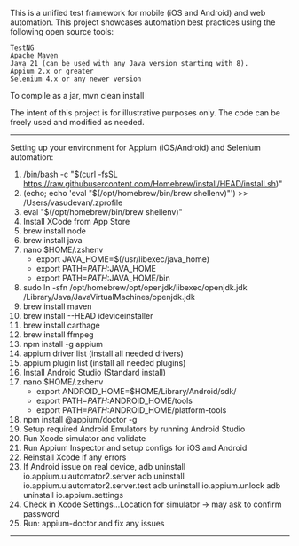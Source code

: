 This is a unified test framework for mobile (iOS and Android) and web automation. 
This project showcases automation best practices using the following open source tools:

    TestNG
    Apache Maven
    Java 21 (can be used with any Java version starting with 8).
    Appium 2.x or greater
    Selenium 4.x or any newer version

To compile as a jar, mvn clean install

The intent of this project is for illustrative purposes only. The code can be freely used and modified as needed.

****************************************************************************************************************************************************
Setting up your environment for Appium (iOS/Android) and Selenium automation:

1. /bin/bash -c "$(curl -fsSL https://raw.githubusercontent.com/Homebrew/install/HEAD/install.sh)"
2. (echo; echo 'eval "$(/opt/homebrew/bin/brew shellenv)"') >> /Users/vasudevan/.zprofile
3. eval "$(/opt/homebrew/bin/brew shellenv)"
4. Install XCode from App Store
5. brew install node
6. brew install java 
7. nano $HOME/.zshenv
    * export JAVA_HOME=$(/usr/libexec/java_home)
    * export PATH=${PATH}:$JAVA_HOME
    * export PATH=${PATH}:$JAVA_HOME/bin
8. sudo ln -sfn /opt/homebrew/opt/openjdk/libexec/openjdk.jdk /Library/Java/JavaVirtualMachines/openjdk.jdk
9. brew install maven
10. brew install --HEAD ideviceinstaller
11. brew install carthage
12. brew install ffmpeg
13. npm install -g appium
14. appium driver list (install all needed drivers)
15. appium plugin list (install all needed plugins)
16. Install Android Studio (Standard install)
17. nano $HOME/.zshenv 
    * export ANDROID_HOME=$HOME/Library/Android/sdk/
    * export PATH=$PATH:$ANDROID_HOME/tools
    * export PATH=$PATH:$ANDROID_HOME/platform-tools
16. npm install @appium/doctor -g
17. Setup required Android Emulators by running Android Studio
18. Run Xcode simulator and validate
19. Run Appium Inspector and setup configs for iOS and Android
20. Reinstall Xcode if any errors
21. If Android issue on real device,
    adb uninstall io.appium.uiautomator2.server
    adb uninstall io.appium.uiautomator2.server.test
    adb uninstall io.appium.unlock
    adb uninstall io.appium.settings
22. Check in Xcode Settings…Location for simulator -> may ask to confirm password
23. Run: appium-doctor and fix any issues
****************************************************************************************************************************************************
